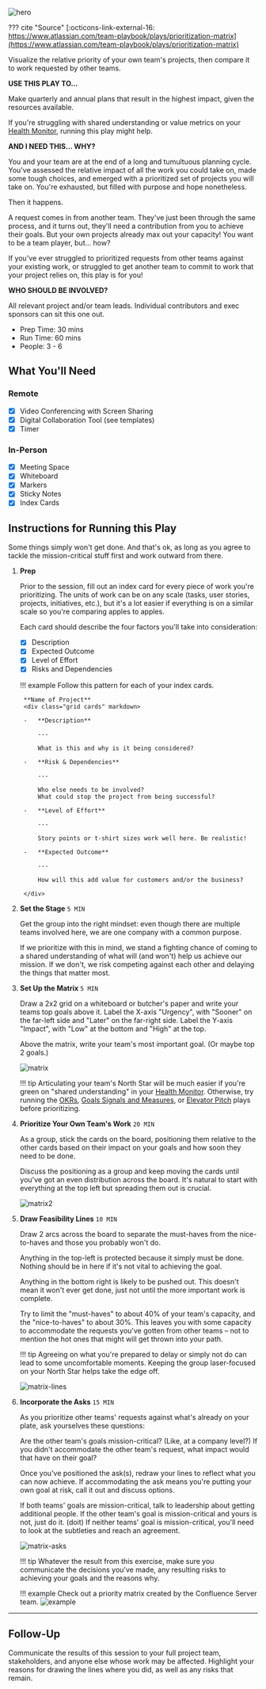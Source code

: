 ![hero](hero.svg)

??? cite "Source"
    [:octicons-link-external-16: https://www.atlassian.com/team-playbook/plays/prioritization-matrix](https://www.atlassian.com/team-playbook/plays/prioritization-matrix)

Visualize the relative priority of your own team's projects, then compare it to work requested by other teams.

**USE THIS PLAY TO...**

Make quarterly and annual plans that result in the highest impact, given the resources available. 

If you're struggling with shared understanding or value metrics on your [Health Monitor](../healthmon/index.md), running this play might help.

**AND I NEED THIS... WHY?**

You and your team are at the end of a long and tumultuous planning cycle. You've assessed the relative impact of all the work you could take on, made some tough choices, and emerged with a prioritized set of projects you will take on. You're exhausted, but filled with purpose and hope nonetheless.

Then it happens.

A request comes in from another team. They've just been through the same process, and it turns out, they'll need a contribution from you to achieve their goals. But your own projects already max out your capacity! You want to be a team player, but... how?

If you've ever struggled to prioritized requests from other teams against your existing work, or struggled to get another team to commit to work that your project relies on, this play is for you!

**WHO SHOULD BE INVOLVED?**

All relevant project and/or team leads. Individual contributors and exec sponsors can sit this one out.

- Prep Time: 30 mins
- Run Time: 60 mins
- People: 3 - 6

## What You'll Need

### Remote

- [X] Video Conferencing with Screen Sharing
- [X] Digital Collaboration Tool (see templates)
- [X] Timer

### In-Person

- [X] Meeting Space
- [X] Whiteboard
- [X] Markers
- [X] Sticky Notes
- [X] Index Cards

## Instructions for Running this Play

Some things simply won't get done. And that's ok, as long as you agree to tackle the mission-critical stuff first and work outward from there.

1. **Prep**

    Prior to the session, fill out an index card for every piece of work you're prioritizing. The units of work can be on any scale (tasks, user stories, projects, initiatives, etc.), but it's a lot easier if everything is on a similar scale so you're comparing apples to apples. 

    Each card should describe the four factors you'll take into consideration:

    - [X] Description
    - [X] Expected Outcome
    - [X] Level of Effort
    - [X] Risks and Dependencies

    !!! example
        Follow this pattern for each of your index cards.

        **Name of Project**
        <div class="grid cards" markdown>

        -   **Description**

            ---

            What is this and why is it being considered?
        
        -   **Risk & Dependencies**

            ---

            Who else needs to be involved?  
            What could stop the project from being successful?

        -   **Level of Effort**

            ---

            Story points or t-shirt sizes work well here. Be realistic!

        -   **Expected Outcome**

            ---

            How will this add value for customers and/or the business?

        </div>

2. **Set the Stage** `5 MIN`

    Get the group into the right mindset: even though there are multiple teams involved here, we are one company with a common purpose. 

    If we prioritize with this in mind, we stand a fighting chance of coming to a shared understanding of what will (and won't) help us achieve our mission. If we don't, we risk competing against each other and delaying the things that matter most.

3. **Set Up the Matrix** `5 MIN`

    Draw a 2x2 grid on a whiteboard or butcher's paper and write your teams top goals above it. Label the X-axis "Urgency", with "Sooner" on the far-left side and "Later" on the far-right side. Label the Y-axis "Impact", with "Low" at the bottom and "High" at the top. 

    Above the matrix, write your team's most important goal. (Or maybe top 2 goals.)

    ![matrix](MatrixWithGoal.jpg)

    !!! tip
        Articulating your team's North Star will be much easier if you're green on "shared understanding" in your [Health Monitor](../healthmon/index.md). Otherwise, try running the [OKRs](../okr/index.md), [Goals Signals and Measures](../goalsmeasures/index.md), or [Elevator Pitch](../elevator/index.md) plays before prioritizing.

4. **Prioritize Your Own Team's Work** `20 MIN`

    As a group, stick the cards on the board, positioning them relative to the other cards based on their impact on your goals and how soon they need to be done.

    Discuss the positioning as a group and keep moving the cards until you've got an even distribution across the board. It's natural to start with everything at the top left but spreading them out is crucial.

    ![matrix2](MatrixWithGoal2.jpg)

5. **Draw Feasibility Lines** `10 MIN`

    Draw 2 arcs across the board to separate the must-haves from the nice-to-haves and those you probably won't do.

    Anything in the top-left is protected because it simply must be done. Nothing should be in here if it's not vital to achieving the goal. 

    Anything in the bottom right is likely to be pushed out. This doesn't mean it won't ever get done, just not until the more important work is complete.

    Try to limit the "must-haves" to about 40% of your team's capacity, and the "nice-to-haves" to about 30%. This leaves you with some capacity to accommodate the requests you've gotten from other teams – not to mention the hot ones that might will get thrown into your path.

    !!! tip
        Agreeing on what you're prepared to delay or simply not do can lead to some uncomfortable moments. Keeping the group laser-focused on your North Star helps take the edge off.

    ![matrix-lines](MatrixWithLines1.jpg)

6. **Incorporate the Asks** `15 MIN`

    As you prioritize other teams' requests against what's already on your plate, ask yourselves these questions: 

    Are the other team's goals mission-critical? (Like, at a company level?)
    If you didn't accommodate the other team's request, what impact would that have on their goal?

    Once you've positioned the ask(s), redraw your lines to reflect what you can now achieve. If accommodating the ask means you're putting your own goal at risk, call it out and discuss options. 

    If both teams' goals are mission-critical, talk to leadership about getting additional people. 
    If the other team's goal is mission-critical and yours is not, just do it. (doit)
    If neither teams' goal is mission-critical, you'll need to look at the subtleties and reach an agreement. 

    ![matrix-asks](MatrixWithAsks.jpg)

    !!! tip
        Whatever the result from this exercise, make sure you communicate the decisions you've made, any resulting risks to achieving your goals and the reasons why.

    !!! example
        Check out a priority matrix created by the Confluence Server team.
        ![example](example.jpeg)

----

## Follow-Up

Communicate the results of this session to your full project team, stakeholders, and anyone else whose work may be affected. Highlight your reasons for drawing the lines where you did, as well as any risks that remain. 
